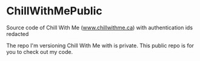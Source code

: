 # ChillWithMePublic
Source code of Chill With Me (www.chillwithme.ca) with authentication ids redacted


The repo I'm versioning Chill With Me with is private. This public repo is for you to check out my code. 
